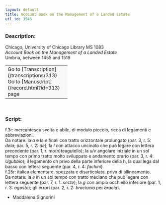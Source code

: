 ```yaml
---
layout: default
title: Account Book on the Management of a Landed Estate
utl_id: 3546
---
```


### Description:

Chicago, University of Chicago Library MS 1083<br>
_Account Book on the Management of a Landed Estate_<br>
Umbria, between 1455 and 1519

<table border="0.5" cellpadding="1" cellspacing="1" style="width: 200px; background-color:#F8F8F8;"><tbody><tr><td>Go to [Transcription](/transcriptions/313)<br>
Go to [Manuscript](/record.html?id=313) page</td></tr></tbody></table> 

### Script:

f.3r: mercantesca svelta e abile, di modulo piccolo, ricca di legamenti e abbreviazioni.<br>
Da notare: la _a_ e la _e_ finali con tratto orizzontale prolungato (par. 3, r. 5: _dela_; par. 5, r. 2: _de_); la _l_ con attacco uncinato che può legare con lettera precedente (par. 1, r. mo(n)teagutello); la _u/v_ angolare iniziale in un sol tempo con primo tratto molto sviluppato e andamento orario (par. 3, r. 4: _Ugubbio_); il legamento ch privo della parte inferiore della h, la qual lega dal basso con lettera seguente (par. 4, r. 4: _fachini_).<br>
f.25r: italica elementare, spezzata e disarticolata, priva di allineamento.<br>
Da notare: la _e_ in un sol tempo con tratto mediano che può legare con lettera seguente (par. 7, r. 1: _secte_); la _g_ con ampio occhiello inferiore (par. 1, r. 3: _agosto_); gli errori (par. 2, r. 2: _braciacia_ per _bracia_).<br>
- Maddalena Signorini

